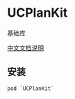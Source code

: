 # UCPlanKit
基础库

[中文文档说明](https://github.com/RPGLiker/StudyBlog/blob/master/%E5%AD%A6%E4%B9%A0%E7%AC%94%E8%AE%B0/iOS/%E7%BB%84%E4%BB%B6%E5%8C%96%E5%AD%A6%E4%B9%A0/2.%E6%A0%B8%E5%BF%83%E7%BB%84%E4%BB%B6%E7%9A%84%E5%BC%80%E5%8F%91.md)

## 安装

    pod `UCPlanKit`
